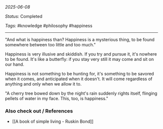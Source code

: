 *2025-06-08*

*Status:* Completed

*Tags:* #knowledge #philosophy #happiness 

<hr>

"And what is happiness than? Happiness is a mysterious thing, to be found somewhere between too little and too much."

Happiness is very illusive and skiddish. If you try and pursue it, it's nowhere to be found. It's like a butterfly: if you stay very still it may come and sit on our hand. 

Happiness is not something to be hunting for, it's something to be savored when it comes, and anticipated when it doesn't. It will come regardless of anything and only when we allow it to.

"A cherry tree bowed down by the night's rain suddenly rights itself, flinging pellets of water in my face. This, too, is happiness."
### Also check out / References

- [[A book of simple living - Ruskin Bond]]